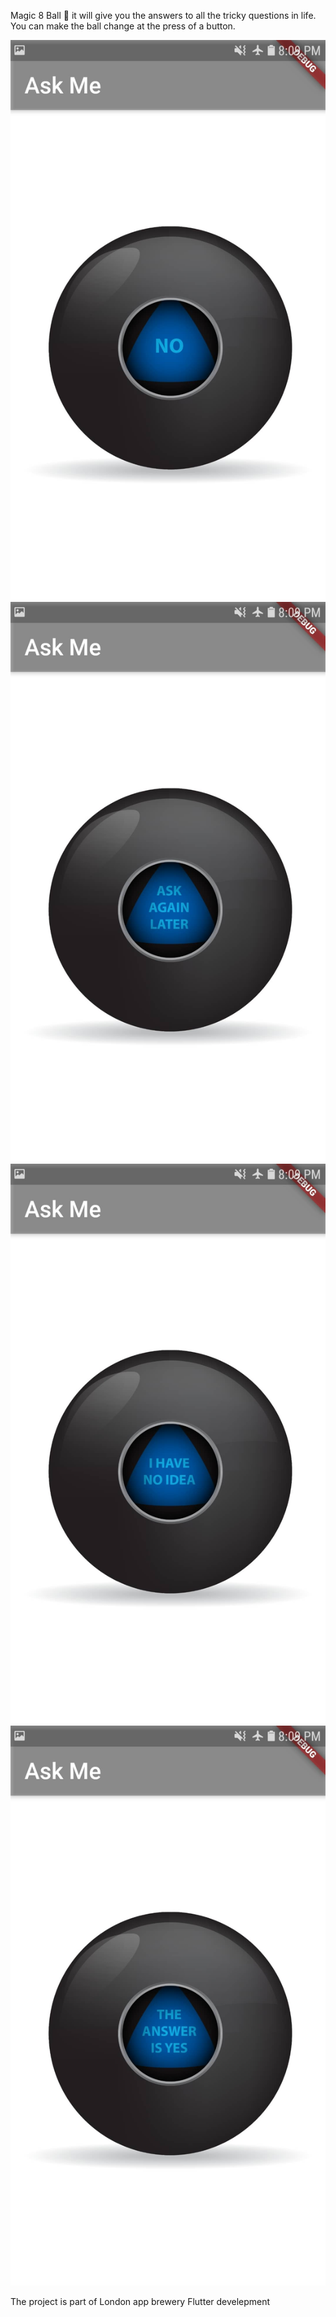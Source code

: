 Magic 8 Ball 🎱
it will give you the answers to all the tricky questions in life. You can make the ball change at the press of a button. 

![Finished App](https://github.com/ldasha60/magic-8-ball-flutter/blob/master/Screenshot1_magic_8_ball.jpg)
![Finished App](https://github.com/ldasha60/magic-8-ball-flutter/blob/master/Screenshot2_magic_8_ball.jpg)
![Finished App](https://github.com/ldasha60/magic-8-ball-flutter/blob/master/Screenshot3_magic_8_ball.jpg)
![Finished App](https://github.com/ldasha60/magic-8-ball-flutter/blob/master/Screenshot4_magic_8_ball.jpg)

The project is part of London app brewery Flutter develepment
